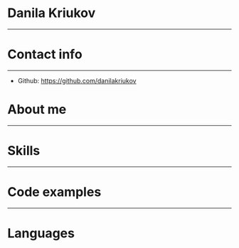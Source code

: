 # Danila Kriukov
***
# Contact info
***
* Github: https://github.com/danilakriukov
# About me
***
# Skills
***
# Code examples
***
# Languages
